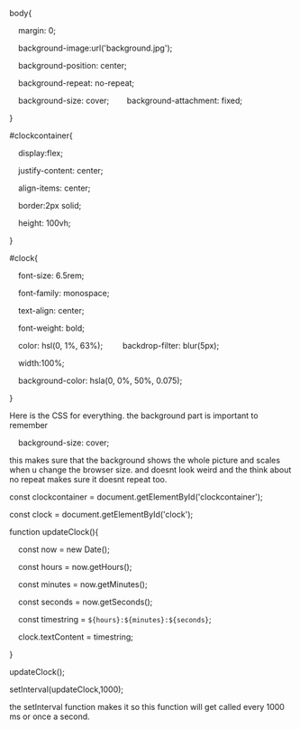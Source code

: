 

body{

    margin: 0;

    background-image:url('background.jpg');

    background-position: center;

    background-repeat: no-repeat;

    background-size: cover;
       background-attachment: fixed;

}

  
  

#clockcontainer{

    display:flex;

    justify-content: center;

    align-items: center;

    border:2px solid;

    height: 100vh;

}

  

#clock{

    font-size: 6.5rem;

    font-family: monospace;

    text-align: center;

    font-weight: bold;

    color: hsl(0, 1%, 63%);
        backdrop-filter: blur(5px);

    width:100%;

    background-color: hsla(0, 0%, 50%, 0.075);

  

}



Here is the CSS for everything. the background part is important to remember 

    background-size: cover;

this makes sure that the background shows the whole picture and scales when u change the browser size. and doesnt look weird and the think about no repeat makes sure it doesnt repeat too. 



const clockcontainer = document.getElementById('clockcontainer');

const clock = document.getElementById('clock');

  
  

function updateClock(){

    const now = new Date();

    const hours = now.getHours();

    const minutes = now.getMinutes();

    const seconds = now.getSeconds();

    const timestring = `${hours}:${minutes}:${seconds}`;

    clock.textContent = timestring;

}

  

updateClock();

  

setInterval(updateClock,1000);



the setInterval function makes it so this function will get called every 1000 ms or once a second. 